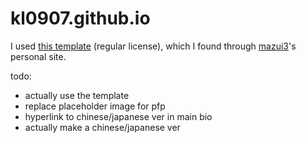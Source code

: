 # kl0907.github.io
I used [this template](https://themeforest.net/item/tokyo-personal-portfolio-template/31647361) (regular license), which I found through [mazui3](https://github.com/mazui3/mazui3.github.io)'s personal site.

todo: 
- actually use the template
- replace placeholder image for pfp
- hyperlink to chinese/japanese ver in main bio
- actually make a chinese/japanese ver
